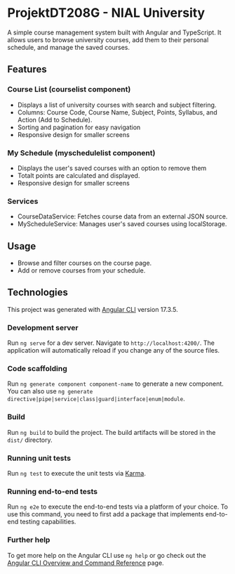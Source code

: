 # ProjektDT208G - NIAL University

A simple course management system built with Angular and TypeScript. It allows users to browse university courses, add them to their personal schedule, and manage the saved courses.

## Features

### Course List (courselist component)
- Displays a list of university courses with search and subject filtering.
- Columns: Course Code, Course Name, Subject, Points, Syllabus, and Action (Add to Schedule).
- Sorting and pagination for easy navigation
- Responsive design for smaller screens

### My Schedule (myschedulelist component)
- Displays the user's saved courses with an option to remove them
- Totalt points are calculated and displayed.
- Responsive design for smaller screens

### Services
- CourseDataService: Fetches course data from an external JSON source.
- MyScheduleService: Manages user's saved courses using localStorage.


## Usage
- Browse and filter courses on the course page.
- Add or remove courses from your schedule.

## Technologies

This project was generated with [Angular CLI](https://github.com/angular/angular-cli) version 17.3.5.

### Development server

Run `ng serve` for a dev server. Navigate to `http://localhost:4200/`. The application will automatically reload if you change any of the source files.

### Code scaffolding

Run `ng generate component component-name` to generate a new component. You can also use `ng generate directive|pipe|service|class|guard|interface|enum|module`.

### Build

Run `ng build` to build the project. The build artifacts will be stored in the `dist/` directory.

### Running unit tests

Run `ng test` to execute the unit tests via [Karma](https://karma-runner.github.io).

### Running end-to-end tests

Run `ng e2e` to execute the end-to-end tests via a platform of your choice. To use this command, you need to first add a package that implements end-to-end testing capabilities.

### Further help

To get more help on the Angular CLI use `ng help` or go check out the [Angular CLI Overview and Command Reference](https://angular.io/cli) page.

